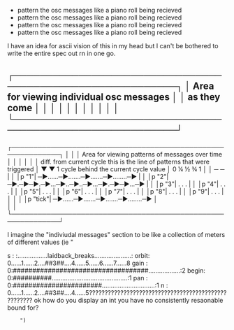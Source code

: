 - pattern the osc messages like a piano roll being recieved
- pattern the osc messages like a piano roll being recieved
- pattern the osc messages like a piano roll being recieved
- pattern the osc messages like a piano roll being recieved

I have an idea for ascii vision of this in my head but I can't be bothered to
write the entire spec out rn in one go.


┌──────────────────────────────────────────────────────────┐
│      Area for viewing individual osc messages            │
│                as they come                              │
│                                                          │
│                                                          │
│                                                          │
│                                                          │
│                                                          │
└──────────────────────────────────────────────────────────┘
------------------------------------------------------------
┌─────────────────────────────────────────────────────────────┐
│                                                             │
│     Area for viewing patterns of messages over time         │
│                                                             │
│                                                             │
│    diff. from current cycle              this is the line of patterns that were triggered
│        ▼                                     ▼  1 cycle behind the current cycle value
│        0         ¼        ½        ¾          1             │
│        ─                                      ─ |           │
│p    "1"| ─►......─►.......─►.......─►........─► |           │
│p    "2"| ─►.─►─►.─►...─►..─►..─►...─►.─►─►...─► |           │
│p    "3"| .                .                   . |           │
│p    "4"| .                .                   . |           │
│p    "5"| .                .                   . |           │
│p    "6"| .                .                   . |           │
│p    "7"| .                .                   . |           │
│p    "8"| .                .                   . |           │
│p    "9"| .                .                   . |           │
│                                                             │
│p "tick"| ─►......─►.......─►.......─►........─►             │  
│                                                             │
└─────────────────────────────────────────────────────────────┘

I imagine the "indiviudal messages" section to be like a collection of meters
of different values (ie "

s    :  :.................laidback_breaks.....................: 
orbit: 0......1......2....##3##....4......5......6......7......8
gain : 0:###################################..................:2
begin: 0:##########...........................................:1
pan  : 0:#######################..............................:1
n    : 0......1......2....##3##....4......5????????????????????????????????????????????????????
ok how do you display an int you have no consistently resaonable bound for?


		")


